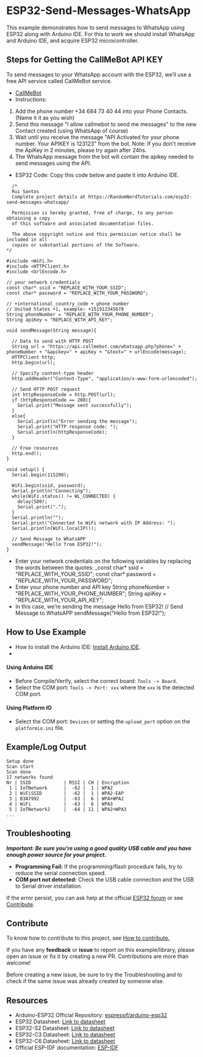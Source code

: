 # ESP32-Send-Messages-WhatsApp
This example demonstrates how to send messages to WhatsApp using ESP32 along with Arduino IDE. For this to work we should install WhatsApp and Arduino IDE, and acquire ESP32 microcontroller.

## Steps for Getting the CallMeBot API KEY
To send messages to your WhatsApp account with the ESP32, we’ll use a free API service called CallMeBot service.
* [CallMeBot](https://www.callmebot.com/blog/free-api-whatsapp-messages/)
* Instructions:
1. Add the phone number +34 684 73 40 44 into your Phone Contacts. (Name it it as you wish)
2. Send this message "I allow callmebot to send me messages" to the new Contact created (using WhatsApp of course)
3. Wait until you receive the message "API Activated for your phone number. Your APIKEY is 123123" from the bot.
Note: If you don't receive the ApiKey in 2 minutes, please try again after 24hs.
4. The WhatsApp message from the bot will contain the apikey needed to send messages using the API.
* ESP32 Code: Copy this code below and paste it into Arduino IDE.
```
  /* 
  Rui Santos
  Complete project details at https://RandomNerdTutorials.com/esp32-send-messages-whatsapp/
  
  Permission is hereby granted, free of charge, to any person obtaining a copy
  of this software and associated documentation files.
  
  The above copyright notice and this permission notice shall be included in all
  copies or substantial portions of the Software.
*/

#include <WiFi.h>    
#include <HTTPClient.h>
#include <UrlEncode.h>

// your network credentials
const char* ssid = "REPLACE_WITH_YOUR_SSID";
const char* password = "REPLACE_WITH_YOUR_PASSWORD";

// +international_country_code + phone number
// United States +1, example: +151912345678
String phoneNumber = "REPLACE_WITH_YOUR_PHONE_NUMBER";
String apiKey = "REPLACE_WITH_API_KEY";

void sendMessage(String message){

  // Data to send with HTTP POST
  String url = "https://api.callmebot.com/whatsapp.php?phone=" + phoneNumber + "&apikey=" + apiKey + "&text=" + urlEncode(message);    
  HTTPClient http;
  http.begin(url);

  // Specify content-type header
  http.addHeader("Content-Type", "application/x-www-form-urlencoded");
  
  // Send HTTP POST request
  int httpResponseCode = http.POST(url);
  if (httpResponseCode == 200){
    Serial.print("Message sent successfully");
  }
  else{
    Serial.println("Error sending the message");
    Serial.print("HTTP response code: ");
    Serial.println(httpResponseCode);
  }

  // Free resources
  http.end();
}

void setup() {
  Serial.begin(115200);

  WiFi.begin(ssid, password);
  Serial.println("Connecting");
  while(WiFi.status() != WL_CONNECTED) {
    delay(500);
    Serial.print(".");
  }
  Serial.println("");
  Serial.print("Connected to WiFi network with IP Address: ");
  Serial.println(WiFi.localIP());

  // Send Message to WhatsAPP
  sendMessage("Hello from ESP32!");
}
```
* Enter your network credentials on the following variables by replacing the words between the quotes:
  _const char* ssid = "REPLACE_WITH_YOUR_SSID";
  const char* password = "REPLACE_WITH_YOUR_PASSWORD";
* Enter your phone number and API key
  String phoneNumber = "REPLACE_WITH_YOUR_PHONE_NUMBER";
  String apiKey = "REPLACE_WITH_YOUR_API_KEY";
* In this case, we’re sending the message Hello from ESP32!
  // Send Message to WhatsAPP
  sendMessage("Hello from ESP32!");
## How to Use Example

* How to install the Arduino IDE: [Install Arduino IDE](https://github.com/espressif/arduino-esp32/tree/master/docs/arduino-ide).
* 

#### Using Arduino IDE

* Before Compile/Verify, select the correct board: `Tools -> Board`.
* Select the COM port: `Tools -> Port: xxx` where the `xxx` is the detected COM port.

#### Using Platform IO

* Select the COM port: `Devices` or setting the `upload_port` option on the `platformio.ini` file.

## Example/Log Output

```
Setup done
Scan start
Scan done
17 networks found
Nr | SSID            | RSSI | CH | Encryption
 1 | IoTNetwork      |  -62 |  1 | WPA2
 2 | WiFiSSID        |  -62 |  1 | WPA2-EAP
 3 | B3A7992         |  -63 |  6 | WPA+WPA2
 4 | WiFi            |  -63 |  6 | WPA3
 5 | IoTNetwork2     |  -64 | 11 | WPA2+WPA3
...
```

## Troubleshooting

***Important: Be sure you're using a good quality USB cable and you have enough power source for your project.***

* **Programming Fail:** If the programming/flash procedure fails, try to reduce the serial connection speed.
* **COM port not detected:** Check the USB cable connection and the USB to Serial driver installation.

If the error persist, you can ask help at the official [ESP32 forum](https://esp32.com) or see [Contribute](#contribute).

## Contribute

To know how to contribute to this project, see [How to contribute.](https://github.com/espressif/arduino-esp32/blob/master/CONTRIBUTING.rst)

If you have any **feedback** or **issue** to report on this example/library, please open an issue or fix it by creating a new PR. Contributions are more than welcome!

Before creating a new issue, be sure to try the Troubleshooting and to check if the same issue was already created by someone else.

## Resources

* Arduino-ESP32 Official Repository: [espressif/arduino-esp32](https://github.com/espressif/arduino-esp32)
* ESP32 Datasheet: [Link to datasheet](https://www.espressif.com/sites/default/files/documentation/esp32_datasheet_en.pdf)
* ESP32-S2 Datasheet: [Link to datasheet](https://www.espressif.com/sites/default/files/documentation/esp32-s2_datasheet_en.pdf)
* ESP32-C3 Datasheet: [Link to datasheet](https://www.espressif.com/sites/default/files/documentation/esp32-c3_datasheet_en.pdf)
* ESP32-C6 Datasheet: [Link to datasheet](https://www.espressif.com/sites/default/files/documentation/esp32-c6_datasheet_en.pdf)
* Official ESP-IDF documentation: [ESP-IDF](https://idf.espressif.com)
